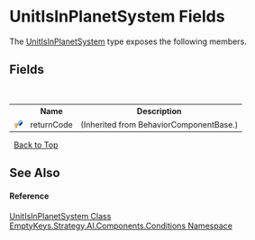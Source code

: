 # UnitIsInPlanetSystem Fields
 

The <a href="T_EmptyKeys_Strategy_AI_Components_Conditions_UnitIsInPlanetSystem">UnitIsInPlanetSystem</a> type exposes the following members.


## Fields
&nbsp;<table><tr><th></th><th>Name</th><th>Description</th></tr><tr><td>![Protected field](media/protfield.gif "Protected field")</td><td>returnCode</td><td> (Inherited from BehaviorComponentBase.)</td></tr></table>&nbsp;
<a href="#unitisinplanetsystem-fields">Back to Top</a>

## See Also


#### Reference
<a href="T_EmptyKeys_Strategy_AI_Components_Conditions_UnitIsInPlanetSystem">UnitIsInPlanetSystem Class</a><br /><a href="N_EmptyKeys_Strategy_AI_Components_Conditions">EmptyKeys.Strategy.AI.Components.Conditions Namespace</a><br />